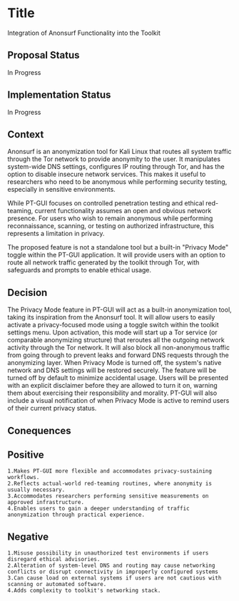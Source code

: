 # Title

Integration of Anonsurf Functionality into the Toolkit

## Proposal Status

In Progress

## Implementation Status

In Progress

## Context

Anonsurf is an anonymization tool for Kali Linux that routes all system traffic through the Tor network to provide anonymity to the user. It manipulates system-wide DNS settings, configures IP routing through Tor, and has the option to disable insecure network services. This makes it useful to researchers who need to be anonymous while performing security testing, especially in sensitive environments.

While PT-GUI focuses on controlled penetration testing and ethical red-teaming, current functionality assumes an open and obvious network presence. For users who wish to remain anonymous while performing reconnaissance, scanning, or testing on authorized infrastructure, this represents a limitation in privacy.

The proposed feature is not a standalone tool but a built-in "Privacy Mode" toggle within the PT-GUI application. It will provide users with an option to route all network traffic generated by the toolkit through Tor, with safeguards and prompts to enable ethical usage.

## Decision

The Privacy Mode feature in PT-GUI will act as a built-in anonymization tool, taking its inspiration from the Anonsurf tool. It will allow users to easily activate a privacy-focused mode using a toggle switch within the toolkit settings menu. Upon activation, this mode will start up a Tor service (or comparable anonymizing structure) that reroutes all the outgoing network activity through the Tor network. It will also block all non-anonymous traffic from going through to prevent leaks and forward DNS requests through the anonymizing layer. When Privacy Mode is turned off, the system's native network and DNS settings will be restored securely. The feature will be turned off by default to minimize accidental usage. Users will be presented with an explicit disclaimer before they are allowed to turn it on, warning them about exercising their responsibility and morality. PT-GUI will also include a visual notification of when Privacy Mode is active to remind users of their current privacy status.

## Conequences

## Positive

    1.Makes PT-GUI more flexible and accommodates privacy-sustaining workflows.
    2.Reflects actual-world red-teaming routines, where anonymity is usually necessary.
    3.Accommodates researchers performing sensitive measurements on approved infrastructure.
    4.Enables users to gain a deeper understanding of traffic anonymization through practical experience.

## Negative

    1.Misuse possibility in unauthorized test environments if users disregard ethical advisories.
    2.Alteration of system-level DNS and routing may cause networking conflicts or disrupt connectivity in improperly configured systems
    3.Can cause load on external systems if users are not cautious with scanning or automated software.
    4.Adds complexity to toolkit's networking stack.
